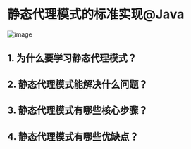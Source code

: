 # 静态代理模式的标准实现@Java
![image](https://user-images.githubusercontent.com/64548919/131238276-0e4caafe-f8a8-4ed9-b947-0ee65d842078.png)
## 1. 为什么要学习静态代理模式？
## 2. 静态代理模式能解决什么问题？
## 3. 静态代理模式有哪些核心步骤？
## 4. 静态代理模式有哪些优缺点？
